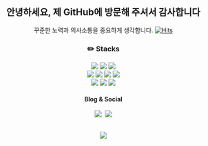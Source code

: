 <div align=center>

<!-- ![header](https://capsule-render.vercel.app/api?type=wave&color=auto&height=300&section=header&text=hi💕&fontSize=50) -->

## 안녕하세요, 제 GitHub에 방문해 주셔서 감사합니다

꾸준한 노력과 의사소통을 중요하게 생각합니다. [![Hits](https://hits.seeyoufarm.com/api/count/incr/badge.svg?url=https%3A%2F%2Fgithub.com%2Fdv-yeop920%2Fhit-counter&count_bg=%2379C83D&title_bg=%23555555&icon=&icon_color=%23E7E7E7&title=hits&edge_flat=false)](https://hits.seeyoufarm.com)

### ✏️ Stacks

<img src="https://img.shields.io/badge/HTML5-E34F26?style=flat-square&logo=html5&logoColor=white"/>
<img src="https://img.shields.io/badge/CSS-1572B6?style=flat-square&logo=css3&logoColor=white"/>
<img src="https://img.shields.io/badge/SASS-CC6699?style=flat-square&logo=SASS&logoColor=white"/>
<br />
<img src="https://img.shields.io/badge/JavaScript-F7DF1E?style=flat-square&logo=javascript&logoColor=black"/>
<img src="https://img.shields.io/badge/TypeScript-3178C6?style=flat&logo=TypeScript&logoColor=white"/>
<img src="https://img.shields.io/badge/React-61DAFB?style=flat&logo=React&logoColor=white"/>
<img src="https://img.shields.io/badge/Next.js-000000?style=flat&logo=nextdotjs&logoColor=white" />
<br />
<img src="https://img.shields.io/badge/Node.Js-339933?style=flat-square&logo=Node.Js&logoColor=white"/>
<img src="https://img.shields.io/badge/Express-000000?style=flat-square&logo=Express&logoColor=white"/> 
<img src="https://img.shields.io/badge/MongoDB-3fa037?style=flat-square&logo=MongoDB&logoColor=white"/>

<br />

<h4 align="center"> Blog & Social </h4>

<p align="center">
  <a href="https://dev-yeop920.tistory.com/"><img src="http://img.shields.io/badge/-Tistory%20[KR]-black?style=flat-square&logo=tistory&link=https://dev-yeop920.tistory.com/" /></a>&nbsp;
  <a href="mailto:jyeop920@gmail.com"><img src="https://img.shields.io/badge/Gmail-d14836?style=flat-square&logo=Gmail&logoColor=white&link=mailto:jyeop920@gmail.com" /></a>
</p>

<br />
<img src="https://github-readme-stats.vercel.app/api?username=dv-yeop920">

</div>
